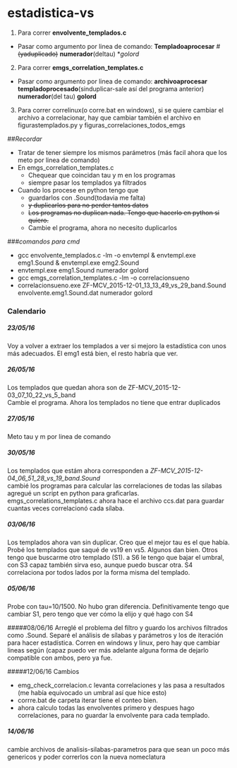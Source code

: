 # estadistica-vs
1. Para correr **envolvente_templados.c**
  * Pasar como argumento por linea de comando: **Templadoaprocesar** #~~(yaduplicado)~~ **numerador**(deltau) **golord*
2. Para correr **emgs_correlation_templates.c**
  * Pasar como argumento por linea de comando: **archivoaprocesar** **templadoprocesado**(sinduplicar-sale así del programa anterior) **numerador**(del tau) **golord**
3. Para correr correlinux(o corre.bat en windows), si se quiere cambiar el archivo a correlacionar, hay que cambiar también el archivo en figurastemplados.py y figuras_correlaciones_todos_emgs 


##*Recordar*
* Tratar de tener siempre los mismos parámetros (más facil ahora que los meto por linea de comando)  
* En emgs_correlation_templates.c  
  * Chequear que coincidan tau y m en los programas  
  * siempre pasar los templados ya filtrados  
* Cuando los procese en python tengo que  
  * guardarlos con .Sound(todavia me falta)  
  * ~~y duplicarlos para no perder tantos datos~~  
  * ~~Los programas no duplican nada. Tengo que hacerlo en python si quiero.~~  
  * Cambie el programa, ahora no necesito duplicarlos  



###*comandos para cmd*
* gcc envolvente_templados.c -lm -o envtempl & envtempl.exe emg1.Sound & envtempl.exe emg2.Sound  
* envtempl.exe emg1.Sound numerador golord  
* gcc emgs_correlation_templates.c -lm -o correlacionsueno  
* correlacionsueno.exe ZF-MCV_2015-12-01_13_13_49_vs_29_band.Sound envolvente.emg1.Sound.dat numerador golord  

### Calendario

##### 23/05/16
 Voy a volver a extraer los templados a ver si mejoro la estadística con unos más adecuados. El emg1 está bien, el resto habría que ver.  


##### 26/05/16
Los templados que quedan ahora son de ZF-MCV_2015-12-03_07_10_22_vs_5_band   
Cambie el programa. Ahora los templados no tiene que entrar duplicados  

##### 27/05/16
Meto tau y m por linea de comando  

##### 30/05/16
Los templados que estám ahora corresponden a *ZF-MCV_2015-12-04_06_51_28_vs_19_band.Sound*  
cambié los programas para calcular las correlaciones de todas las silabas  
agregué un script en python para graficarlas.  
emgs_correlations_templates.c ahora hace el archivo ccs.dat para guardar cuantas veces correlacionó cada sílaba.  

##### 03/06/16
Los templados ahora van sin duplicar. Creo que el mejor tau es el que había.  
Probé los templados que saqué de vs19 en vs5. Algunos dan bien. Otros tengo que buscarme otro templado (S1). a S6 le tengo que bajar el umbral, con S3 capaz también sirva eso, aunque puedo buscar otra.  S4 correlaciona por todos lados por la forma misma del templado.  

##### 05/06/16
Probe con tau=10/1500. No hubo gran diferencia. Definitivamente tengo que cambiar S1, pero tengo que ver cómo la elijo y qué hago con S4

#####08/06/16
Arreglé el problema del filtro y guardo los archivos filtrados como .Sound. Separé el análisis de sílabas y parámetros y los de iteración para hacer estadística. 
Corren en windows y linux, pero hay que cambiar lineas según (capaz puedo ver más adelante alguna forma de dejarlo compatible con ambos, pero ya fue.

#####12/06/16
Cambios
* emg_check_correlacion.c levanta correlaciones y las pasa a resultados (me había equivocado un umbral así que hice esto)  
* corrre.bat de carpeta iterar tiene el conteo bien.  
* ahora calculo todas las envolventes primero y despues hago correlaciones, para no guardar la envolvente para cada templado.

##### 14/06/16
cambie archivos de analisis-silabas-parametros para que sean un poco más genericos y poder correrlos con la nueva nomeclatura



